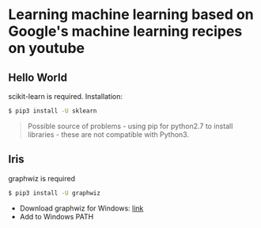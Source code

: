 # Learning machine learning based on Google's machine learning recipes on youtube

## Hello World
scikit-learn is required. Installation:

```sh
$ pip3 install -U sklearn
```

> Possible source of problems - using pip for python2.7 to install libraries - these are not compatible with Python3.

## Iris
graphwiz is required

```sh
$ pip3 install -U graphwiz
```

- Download graphwiz for Windows: [link](https://www.graphviz.org/download/)
- Add to Windows PATH